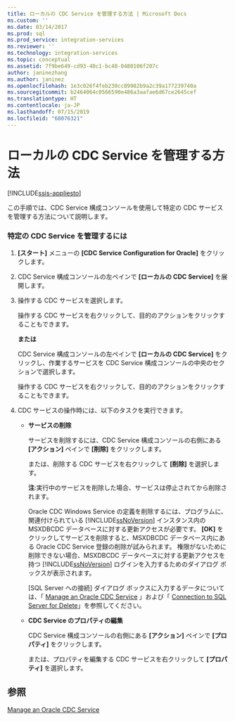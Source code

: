```yaml
---
title: ローカルの CDC Service を管理する方法 | Microsoft Docs
ms.custom: ''
ms.date: 03/14/2017
ms.prod: sql
ms.prod_service: integration-services
ms.reviewer: ''
ms.technology: integration-services
ms.topic: conceptual
ms.assetid: 7f9be649-cd93-40c1-bc48-0480106f207c
author: janinezhang
ms.author: janinez
ms.openlocfilehash: 1e3c026f4feb230cc89982b9a2c39a177239740a
ms.sourcegitcommit: b2464064c0566590e486a3aafae6d67ce2645cef
ms.translationtype: HT
ms.contentlocale: ja-JP
ms.lasthandoff: 07/15/2019
ms.locfileid: "68076321"
---
```

# <a name="how-to-manage-a-local-cdc-service"></a>ローカルの CDC Service を管理する方法

[!INCLUDE[ssis-appliesto](../../includes/ssis-appliesto-ssvrpluslinux-asdb-asdw-xxx.md)]


  この手順では、CDC Service 構成コンソールを使用して特定の CDC サービスを管理する方法について説明します。  
  
### <a name="to-manage-a-specific-cdc-service"></a>特定の CDC Service を管理するには  
  
1.  **[スタート]** メニューの **[CDC Service Configuration for Oracle]** をクリックします。  
  
2.  CDC Service 構成コンソールの左ペインで **[ローカルの CDC Service]** を展開します。  
  
3.  操作する CDC サービスを選択します。  
  
     操作する CDC サービスを右クリックして、目的のアクションをクリックすることもできます。  
  
     **または**  
  
     CDC Service 構成コンソールの左ペインで **[ローカルの CDC Service]** をクリックし、作業するサービスを CDC Service 構成コンソールの中央のセクションで選択します。  
  
     操作する CDC サービスを右クリックして、目的のアクションをクリックすることもできます。  
  
4.  CDC サービスの操作時には、以下のタスクを実行できます。  
  
    -   **サービスの削除**  
  
         サービスを削除するには、CDC Service 構成コンソールの右側にある **[アクション]** ペインで **[削除]** をクリックします。  
  
         または、削除する CDC サービスを右クリックして **[削除]** を選択します。  
  
         **注**:実行中のサービスを削除した場合、サービスは停止されてから削除されます。  
  
         Oracle CDC Windows Service の定義を削除するには、プログラムに、関連付けられている [!INCLUDE[ssNoVersion](../../includes/ssnoversion-md.md)] インスタンス内の MSXDBCDC データベースに対する更新アクセスが必要です。 **[OK]** をクリックしてサービスを削除すると、MSXDBCDC データベース内にある Oracle CDC Service 登録の削除が試みられます。 権限がないために削除できない場合、MSXDBCDC データベースに対する更新アクセスを持つ [!INCLUDE[ssNoVersion](../../includes/ssnoversion-md.md)] ログインを入力するためのダイアログ ボックスが表示されます。  
  
         [SQL Server への接続] ダイアログ ボックスに入力するデータについては、「 [Manage an Oracle CDC Service](../../integration-services/change-data-capture/manage-an-oracle-cdc-service.md) 」および「 [Connection to SQL Server for Delete](../../integration-services/change-data-capture/connection-to-sql-server-for-delete.md)」を参照してください。  
  
    -   **CDC Service のプロパティの編集**  
  
         CDC Service 構成コンソールの右側にある **[アクション]** ペインで **[プロパティ]** をクリックします。  
  
         または、プロパティを編集する CDC サービスを右クリックして **[プロパティ]** を選択します。  
  
## <a name="see-also"></a>参照  
 [Manage an Oracle CDC Service](../../integration-services/change-data-capture/manage-an-oracle-cdc-service.md)  
  
  
